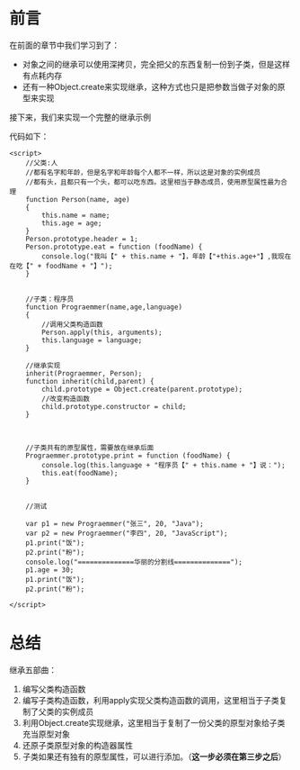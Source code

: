 # 前言

在前面的章节中我们学习到了：

* 对象之间的继承可以使用深拷贝，完全把父的东西复制一份到子类，但是这样有点耗内存
* 还有一种Object.create来实现继承，这种方式也只是把参数当做子对象的原型来实现

接下来，我们来实现一个完整的继承示例

代码如下：


    <script>
        //父类:人
        //都有名字和年龄，但是名字和年龄每个人都不一样，所以这是对象的实例成员
        //都有头，且都只有一个头，都可以吃东西。这里相当于静态成员，使用原型属性最为合理
        function Person(name, age)
        {
            this.name = name;
            this.age = age;
        }
        Person.prototype.header = 1;
        Person.prototype.eat = function (foodName) {
            console.log("我叫【" + this.name + "】，年龄【"+this.age+"】,我现在在吃【" + foodName + "】");
        }


        //子类：程序员
        function Prograemmer(name,age,language)
        {
            //调用父类构造函数
            Person.apply(this, arguments);
            this.language = language;
        }
        
        //继承实现
        inherit(Prograemmer, Person);
        function inherit(child,parent) {
            child.prototype = Object.create(parent.prototype);
            //改变构造函数
            child.prototype.constructor = child;
        }



        //子类共有的原型属性，需要放在继承后面
        Prograemmer.prototype.print = function (foodName) {
            console.log(this.language + "程序员【" + this.name + "】说：");
            this.eat(foodName);
        }


        //测试

        var p1 = new Prograemmer("张三", 20, "Java");
        var p2 = new Prograemmer("李四", 20, "JavaScript");
        p1.print("饭");
        p2.print("粉");
        console.log("==============华丽的分割线==============");
        p1.age = 30;
        p1.print("饭");
        p2.print("粉");

    </script>


# 总结

继承五部曲：

1. 编写父类构造函数
2. 编写子类构造函数，利用apply实现父类构造函数的调用，这里相当于子类复制了父类的实例成员
3. 利用Object.create实现继承，这里相当于复制了一份父类的原型对象给子类充当原型对象
4. 还原子类原型对象的构造器属性
5. 子类如果还有独有的原型属性，可以进行添加。（**这一步必须在第三步之后**）

